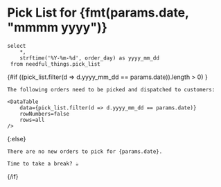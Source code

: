 # Pick List for {fmt(params.date, "mmmm yyyy")}

```pick_list
select 
    *,
    strftime('%Y-%m-%d', order_day) as yyyy_mm_dd
 from needful_things.pick_list
```
<!--only show list if at least 1 order-->
{#if ((pick_list.filter(d => d.yyyy_mm_dd == params.date)).length > 0) }
    
    The following orders need to be picked and dispatched to customers:

    <DataTable 
        data={pick_list.filter(d => d.yyyy_mm_dd == params.date)}
        rowNumbers=false
        rows=all
    />


{:else}
    
    There are no new orders to pick for {params.date}.
    
    Time to take a break? ☕️

{/if}






